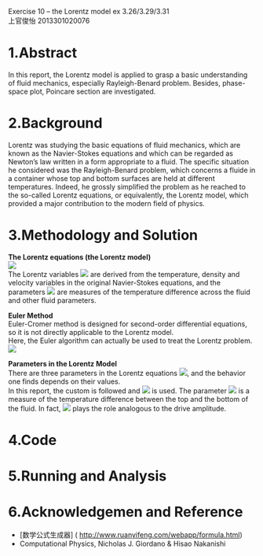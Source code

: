 Exercise 10 – the Lorentz model ex 3.26/3.29/3.31   
上官俊怡 2013301020076
# 1.Abstract    
In this report, the Lorentz model is applied to grasp a basic understanding of fluid mechanics, especially Rayleigh-Benard problem. Besides, phase-space plot, Poincare section are investigated.  

# 2.Background    
Lorentz was studying the basic equations of fluid mechanics, which are known as the Navier-Stokes equations and which can be regarded as Newton’s law written in a form appropriate to a fluid. The specific situation he considered was the Rayleigh-Benard problem, which concerns a fluide in a container whose top and bottom surfaces are held at different temperatures. Indeed, he grossly simplified the problem as he reached to the so-called Lorentz equations, or equivalently, the Lorentz model, which provided a major contribution to the modern field of physics.  

# 3.Methodology and Solution
**The Lorentz equations (the Lorentz model)**  
<img src="http://chart.googleapis.com/chart?cht=tx&chl=%5C%5C%5Cfrac%7Bdx%7D%7Bdt%7D%3D%5Csigma%20(y-x)%0A%5C%5C%5Cfrac%7Bdy%7D%7Bdt%7D%3D-xz%2Brx-y%0A%5C%5C%5Cfrac%7Bdz%7D%7Bdt%7D%3Dxy-bz" style="border:none;" />  
The Lorentz variables <img src="http://chart.googleapis.com/chart?cht=tx&chl=x%2C%20y%2C%20z" style="border:none;" /> are derived from the temperature, density and velocity variables in the original Navier-Stokes equations, and the parameters <img src="http://chart.googleapis.com/chart?cht=tx&chl=%5Csigma%20%2C%20r%2C%20b" style="border:none;" /> are measures of the temperature difference across the fluid and other fluid parameters. 

**Euler Method**  
Euler-Cromer method is designed for second-order differential equations, so it is not directly applicable to the Lorentz model.  
Here, the Euler algorithm can actually be used to treat the Lorentz problem.  
<img src="http://chart.googleapis.com/chart?cht=tx&chl=%5C%5Cx_%7Bi%2B1%7D%3Dx_i%2B%5Csigma%20(y_i-x_i)dt%0A%5C%5Cy_%7Bi%2B1%7D%3Dy_i%2B(-x_iz_i%2Brx_i-y_i)dt%0A%5C%5Cz_%7Bi%2B1%7D%3Dz_i%2B(x_iy_i-bz_i)dt%0A" style="border:none;" />    

**Parameters in the Lorentz Model**  
There are three parameters in the Lorentz equations <img src="http://chart.googleapis.com/chart?cht=tx&chl=%5Csigma%2Cb%2Cr" style="border:none;" />, and the behavior one finds depends on their values.  
In this report, the custom is followed and <img src="http://chart.googleapis.com/chart?cht=tx&chl=%5Csigma%3D10%2Cb%3D8%2F3" style="border:none;" /> is used. The parameter <img src="http://chart.googleapis.com/chart?cht=tx&chl=r" style="border:none;" /> is a measure of the temperature difference between the top and the bottom of the fluid. In fact, <img src="http://chart.googleapis.com/chart?cht=tx&chl=r" style="border:none;" /> plays the role analogous to the drive amplitude.

# 4.Code  

# 5.Running and Analysis

# 6.Acknowledgemen and Reference  
-  [数学公式生成器] ( http://www.ruanyifeng.com/webapp/formula.html)  
-  Computational Physics, Nicholas J. Giordano & Hisao Nakanishi  
